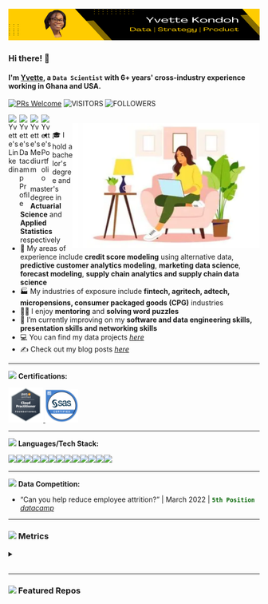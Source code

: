 ![I am GitHub Readme Generator's creator](https://github.com/yvetteekon/yvetteekon/blob/main/profile-banner.png) 

### Hi there! 👋

#### I'm [**Yvette**](https://www.linkedin.com/in/yvettekondoh/), a **`Data Scientist`** with 6+ years' cross-industry experience working in Ghana and USA.  

[![PRs Welcome](https://img.shields.io/badge/PRs-welcome-FDBE02.svg?style=flat&logo=github)](https://github.com/yvetteekon)
<img alt="VISITORS" src="https://komarev.com/ghpvc/?username=yvetteekon&style=flat&logo=github&label=Profile+Views&color=FDBE02"/>
<img alt="FOLLOWERS" src="https://img.shields.io/github/followers/yvetteekon?color=FDBE02&logo=githubb&label=Followers"/>

<a href="https://www.linkedin.com/in/yvettekondoh/">
  <img align="left" alt="Yvette's Linkedin" width="22px" src="https://cdn.jsdelivr.net/npm/simple-icons@v3/icons/linkedin.svg" />
</a>
<a href="https://www.datacamp.com/profile/yvetteekon">
  <img align="left" alt="Yvette's Datacamp Profile" width="22px" src="https://cdn.jsdelivr.net/npm/simple-icons@v3/icons/datacamp.svg" />
</a>
<!-- <a href="https://github.com/yvetteekon">
  <img align="left" alt="Yvette's Github" width="22px" src="https://cdn.jsdelivr.net/npm/simple-icons@v3/icons/github.svg" />
</a> -->
<a href="https://medium.com/@ykondoh">
  <img align="left" alt="Yvette's Medium" width="22px" src="https://cdn.jsdelivr.net/npm/simple-icons@v3/icons/medium.svg" />
</a>
<a href="https://www.datascienceportfol.io/yvetteekon">
  <img align="left" alt="Yvette's Portfolio" width="22px" src="https://cdn.jsdelivr.net/npm/simple-icons@v3/icons/icloud.svg" />
</a>
<br />


<img align="right" height="250" width="375" alt="PNG" src="female-coding-in-sofa-flipped.png" />




- 🎓 I hold a bachelor's degree and master's degree in **Actuarial Science** and **Applied Statistics** respectively
- 💼 My areas of experience include **credit score modeling** using alternative data, **predictive customer analytics modeling**, **marketing data science**, **forecast modeling**, **supply chain analytics and supply chain data science**
- 🏭 My industries of exposure include **fintech, agritech, adtech, micropensions, consumer packaged goods (CPG)** industries
- 👩‍🏫 I enjoy **mentoring** and **solving word puzzles**
- 🌱 I’m currently improving on my **software and data engineering skills, presentation skills and networking skills**
- 💻 You can find my data projects [*here*](https://www.datascienceportfol.io/yvetteekon)
- ✍️ Check out my blog posts [*here*](https://medium.com/@ykondoh)

<!-- - 🎯 Take a look at my personal pitch deck [*here*](https://drive.google.com/file/d/1fiE_Z_L_5TGHhzP-F1G8eAR4G9uGhVV9/view?usp=sharing) -->

---
<img src="https://media.giphy.com/media/nJ2svGMHDVvUXlxz1o/giphy.gif" width="30"> **Certifications:** 

<a href="https://www.credly.com/badges/4159496e-4a6f-4c92-bc72-e385c0b97492/public_url">
  <img alt="AWS Cloud Computing Certification" width="70px" src="aws-certified-cloud-practitioner.png" />
</a>
<a href="https://www.credly.com/badges/f27af4cb-eb6e-4f7f-b1e0-044fd6fc16cc/public_url">
  <img alt="SAS Base Certification" width="66px" src="sas-certified-base-programmer-for-sas-9.png" />
</a>

---
<img src="https://media.giphy.com/media/WUlplcMpOCEmTGBtBW/giphy.gif" width="30"> **Languages/Tech Stack:** 

<img src="https://img.shields.io/badge/git-%23F05033.svg?style=for-the-badge&logo=git&logoColor=white"><img src="https://img.shields.io/badge/Streamlit-FF4B4B.svg?style=for-the-badge&logo=Streamlit&logoColor=white"><img src="https://img.shields.io/badge/Jupyter-F37626.svg?&style=for-the-badge&logo=Jupyter&logoColor=white"><img src="https://img.shields.io/badge/scikitlearn-F7931E.svg?style=for-the-badge&logo=scikit-learn&logoColor=white"><img src="https://img.shields.io/badge/Anaconda-%2344A833.svg?style=for-the-badge&logo=anaconda&logoColor=white"><img src="https://img.shields.io/badge/Python-3776AB?style=for-the-badge&logo=python&logoColor=white"><img src="https://img.shields.io/badge/R-276DC3?style=for-the-badge&logo=r&logoColor=white"><img src="https://img.shields.io/badge/GoogleCloud-%234285F4.svg?style=for-the-badge&logo=google-cloud&logoColor=white"><img src="https://img.shields.io/badge/Docker-2CA5E0?style=for-the-badge&logo=docker&logoColor=white"><img src="https://img.shields.io/badge/mysql-%2300f.svg?style=for-the-badge&logo=mysql&logoColor=white"><img src="https://img.shields.io/badge/pandas-150458.svg?style=for-the-badge&logo=pandas&logoColor=white"><img src="https://img.shields.io/badge/NumPy-013243.svg?style=for-the-badge&logo=NumPy&logoColor=white"><img src="https://img.shields.io/badge/Amazon%20AWS-232F3E.svg?style=for-the-badge&logo=Amazon-AWS&logoColor=white">

---
<img src="https://media.giphy.com/media/fx65AQD9zinDzQKDws/giphy.gif" width="30"> **Data Competition:**

- “Can you help reduce employee attrition?” | March 2022 |  <font color='darkgreen'>**`5th Position`**</font> [*datacamp*](https://app.datacamp.com/workspace/w/ab949f18-f50d-43b4-bb97-750ec06510bd)
<!-- - “How can the company improve collaboration?” | November 2022 |      [*datacamp*](https://app.datacamp.com/workspace/w/261bd35c-a7da-46ea-91a5-fa6d6a7212fe) -->
<!-- - “How can hospitals reduce readmissions?” | March 2023 |       [*datacamp*](https://app.datacamp.com/workspace/w/a2c4e79e-9cce-4e66-836d-1c1402bd111e) -->


---

### <img src="https://media.giphy.com/media/ww9Z3l8wl4szKyRIro/giphy.gif" width="30"> Metrics
<details>
  <summary></summary>

![GitHub metrics](https://metrics.lecoq.io/yvetteekon)  
</details>

<br/>

---

<!-- ### <img src="https://media.giphy.com/media/SXUlog42mJ4AYkdA8w/giphy.gif" width="30"> Featured Repos -->
### <img src="https://media.giphy.com/media/Js7cqIkpxFy0bILFFA/giphy.gif" width="30"> Featured Repos

<br/>
